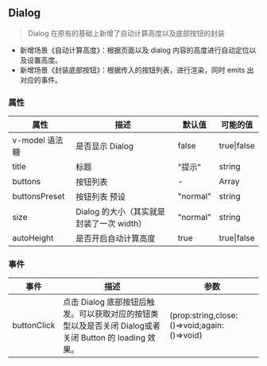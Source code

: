 ## Dialog

> Dialog 在原有的基础上新增了自动计算高度以及底部按钮的封装

+ 新增场景《自动计算高度》：根据页面以及 dialog 内容的高度进行自动定位以及设置高度。
+ 新增场景《封装底部按钮》：根据传入的按钮列表，进行渲染，同时 emits 出对应的事件。

### 属性

属性 | 描述 | 默认值 | 可能的值
---|--- | --- | ---
v-model 语法糖 | 是否显示 Dialog | false | true\|false
title | 标题 | "提示" | string
buttons | 按钮列表 | - | Array
buttonsPreset | 按钮列表 预设 | "normal" |  string
size | Dialog 的大小（其实就是封装了一次 width） | "normal" |  string
autoHeight | 是否开启自动计算高度 | true | true\|false

### 事件

事件 | 描述 | 参数 
---|--- | --- 
buttonClick | 点击 Dialog 底部按钮后触发。可以获取对应的按钮类型以及是否关闭 Dialog或者关闭 Button 的 loading 效果。 | (prop:string,close:()=>void;again:()=>void) 